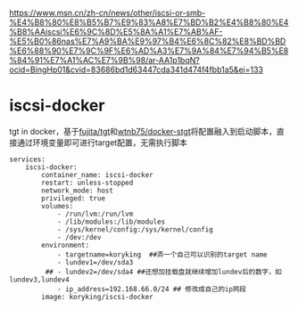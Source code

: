 https://www.msn.cn/zh-cn/news/other/iscsi-or-smb-%E4%B8%80%E8%B5%B7%E9%83%A8%E7%BD%B2%E4%B8%80%E4%B8%AAiscsi%E6%9C%8D%E5%8A%A1%E7%AB%AF-%E5%B0%86nas%E7%A9%BA%E9%97%B4%E6%8C%82%E8%BD%BD%E6%88%90%E7%9C%9F%E6%AD%A3%E7%9A%84%E7%94%B5%E8%84%91%E7%A1%AC%E7%9B%98/ar-AA1p1bqN?ocid=BingHp01&cvid=83686bd1d63447cda341d474f4fbb1a5&ei=133

# iscsi-docker
tgt in docker，基于[fujita/tgt](https://github.com/wtnb75/docker-stgt)和[wtnb75/docker-stgt](https://github.com/fujita/tgt)将配置融入到启动脚本，直接通过环境变量即可进行target配置，无需执行脚本
```
services:
    iscsi-docker:
        container_name: iscsi-docker
        restart: unless-stopped
        network_mode: host
        privileged: true
        volumes:
            - /run/lvm:/run/lvm
            - /lib/modules:/lib/modules
            - /sys/kernel/config:/sys/kernel/config
            - /dev:/dev
        environment:
            - targetname=koryking  ##弄一个自己可以识别的target name
            - lundev1=/dev/sda3
         ## - lundev2=/dev/sda4 ##还想加挂载盘就继续增加lundev后的数字，如lundev3,lundev4
            - ip_address=192.168.66.0/24 ## 修改成自己的ip网段
        image: koryking/iscsi-docker
```
